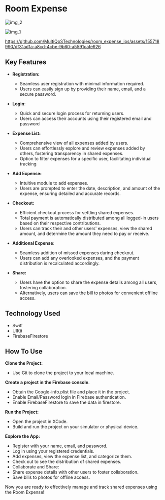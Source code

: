 # Room Expense

![img_2](https://github.com/MultiQoSTechnologies/room_expense_ios/assets/155718990/e4aa7312-a552-4c79-9efe-7877de04ac15)

![img_1](https://github.com/MultiQoSTechnologies/room_expense_ios/assets/155718990/69d71209-2b2a-42ab-a6aa-8171543b361c)
 

https://github.com/MultiQoSTechnologies/room_expense_ios/assets/155718990/df31ad1a-a8cd-4cbe-9b60-a5591cafe926

 
## Key Features

* **Registration:**
  - Seamless user registration with minimal information required.
  - Users can easily sign up by providing their name, email, and a secure password.

* **Login:**
  - Quick and secure login process for returning users.
  - Users can access their accounts using their registered email and password

* **Expense List:**
  - Comprehensive view of all expenses added by users.
  - Users can effortlessly explore and review expenses added by others, fostering transparency in shared expenses.
  - Option to filter expenses for a specific user, facilitating individual tracking

* **Add Expense:**
  - Intuitive module to add expenses.
  - Users are prompted to enter the date, description, and amount of the expense, ensuring detailed and accurate records.

* **Checkout:**
  - Efficient checkout process for settling shared expenses.
  - Total payment is automatically distributed among all logged-in users based on their respective contributions.
  - Users can track their and other users' expenses, view the shared amount, and determine the amount they need to pay or receive.

* **Additional Expense:**
  - Seamless addition of missed expenses during checkout.
  - Users can add any overlooked expenses, and the payment distribution is recalculated accordingly.

* **Share:**
  - Users have the option to share the expense details among all users, fostering collaboration.
  - Alternatively, users can save the bill to photos for convenient offline access.
    
## Technology Used

* Swift
* UIKit
* FirebaseFirestore

## How To Use

**Clone the Project:**
 - Use Git to clone the project to your local machine.

**Create a project in the Firebase console.**
 - Obtain the Google-info.plist file and place it in the project.
 - Enable Email/Password login in Firebase authentication.
 - Enable FirebaseFirestore to save the data in firestore.
   
**Run the Project:**
 - Open the project in XCode.
 - Build and run the project on your simulator or physical device.
   
**Explore the App:**
 - Register with your name, email, and password.
 - Log in using your registered credentials.
 - Add expenses, view the expense list, and categorize them.
 - Check out to see the distribution of shared expenses.
 - Collaborate and Share:
 - Share expense details with other users to foster collaboration.
 - Save bills to photos for offline access.

Now you are ready to effectively manage and track shared expenses using the Room Expense!
